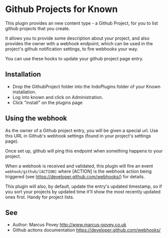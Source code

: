 Github Projects for Known
=========================

This plugin provides an new content type - a Github Project, for you to list github projects that you create.

It allows you to provide some description about your project, and also provides the owner with a webhook endpoint, which can be used in the project's github notification settings, to fire webhooks your way.

You can use these hooks to update your github project page entry. 

Installation
------------

* Drop the GithubProject folder into the IndoPlugins folder of your Known installation.
* Log into known and click on Administration.
* Click "install" on the plugins page

Using the webhook
-----------------

As the owner of a Github project entry, you will be given a special url. Use this URL in Github's webhook settings (found in your project's settings page).

Once set up, github will ping this endpoint when something happens to your project. 

When a webhook is received and validated, this plugin will fire an event ```webhook/github/[ACTION]``` where [ACTION] is the webhook action being triggered (see https://developer.github.com/webhooks/) for details.

This plugin will also, by default, update the entry's updated timestamp, so if you sort your projects by updated time it'll show the most recently updated ones first. Handy for project lists.

See
---
 * Author: Marcus Povey <http://www.marcus-povey.co.uk> 
 * Github actions documentation <https://developer.github.com/webhooks/>

